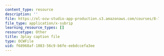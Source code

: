 ```yaml
---
content_type: resource
description: ''
file: https://ol-ocw-studio-app-production.s3.amazonaws.com/courses/8-701-introduction-to-nuclear-and-particle-physics-fall-2020/f68968af108356c9b6feeebdccefa3ee_dksNHMhiXVQ.vtt
file_type: application/x-subrip
learning_resource_types: []
resourcetype: Other
title: 3play caption file
type: OCWFile
uid: f68968af-1083-56c9-b6fe-eebdccefa3ee
---
```

